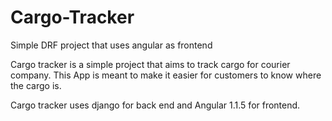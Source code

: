 # Cargo-Tracker
Simple DRF project that uses angular as frontend

Cargo tracker is a simple project that aims to track cargo for courier company. 
This App is meant to make it easier for customers to know where the cargo is.

Cargo tracker uses django for back end and Angular  1.1.5 for frontend.
